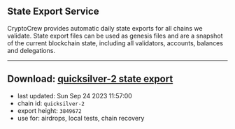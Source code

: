 ## State Export Service
CryptoCrew provides automatic daily state exports for all chains we validate. State export files can be used as genesis files and are a snapshot of the current blockchain state, including all validators, accounts, balances and delegations.

---
**Download: [quicksilver-2 state export](https://dl.ccvalidators.com/SERVICE/quicksilver/quicksilver-2_export_3849672.json)**
---

- last updated: Sun Sep 24 2023 11:57:00
- chain id: `quicksilver-2`
- export height: `3849672`
- use for: airdrops, local tests, chain recovery
